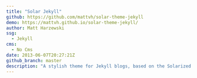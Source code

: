 ```yaml
---
title: "Solar Jekyll"
github: https://github.com/mattvh/solar-theme-jekyll
demo: https://mattvh.github.io/solar-theme-jekyll/
author: Matt Harzewski
ssg:
  - Jekyll
cms:
  - No Cms
date: 2013-06-07T20:27:21Z
github_branch: master
description: "A stylish theme for Jekyll blogs, based on the Solarized color palette"
---
```

